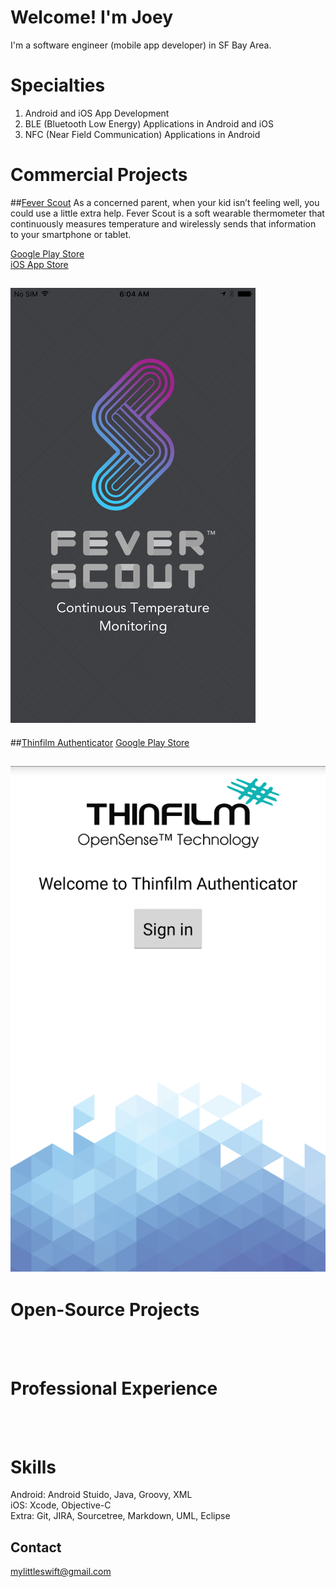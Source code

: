 # Welcome! I'm Joey

I'm a software engineer (mobile app developer) in SF Bay Area. <br />

# Specialties
  1. Android and iOS App Development <br />
  2. BLE (Bluetooth Low Energy) Applications in Android and iOS <br />
  3. NFC (Near Field Communication) Applications in Android <br />

# Commercial Projects

##[Fever Scout](https://feverscout.com)  As a concerned parent, when your kid isn’t feeling well, you could use a little extra help. Fever Scout is a soft wearable thermometer that continuously measures temperature and wirelessly sends that information to your smartphone or tablet.

[Google Play Store](https://play.google.com/store/apps/details?id=com.vivalnk.feverscout&hl=en)       
[iOS App Store](https://itunes.apple.com/us/app/fever-scout/id1095852565?mt=8)

![Alt Text](https://github.com/Mylittleswift/mylittleswift.github.io/blob/master/image/feverscout.jpeg)
-------------------------




##[Thinfilm Authenticator](http://thinfilm.no/products-nfc-solutions/)
 [Google Play Store](https://play.google.com/store/apps/details?id=no.thinfilm.opensenseauth&hl=en)

![Alt Text](https://github.com/Mylittleswift/mylittleswift.github.io/blob/master/image/authenicator.webp)
------------------




# Open-Source Projects


<br /> 
<br /> 



# Professional Experience
<br /> 
<br /> 


# Skills
Android: Android Stuido, Java, Groovy, XML  <br /> 
iOS: Xcode, Objective-C  <br /> 
Extra: Git, JIRA, Sourcetree, Markdown, UML, Eclipse <br /> 

## Contact
<mylittleswift@gmail.com>
